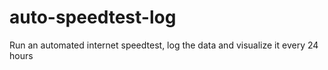 # auto-speedtest-log
Run an automated internet speedtest, log the data and visualize it every 24 hours
